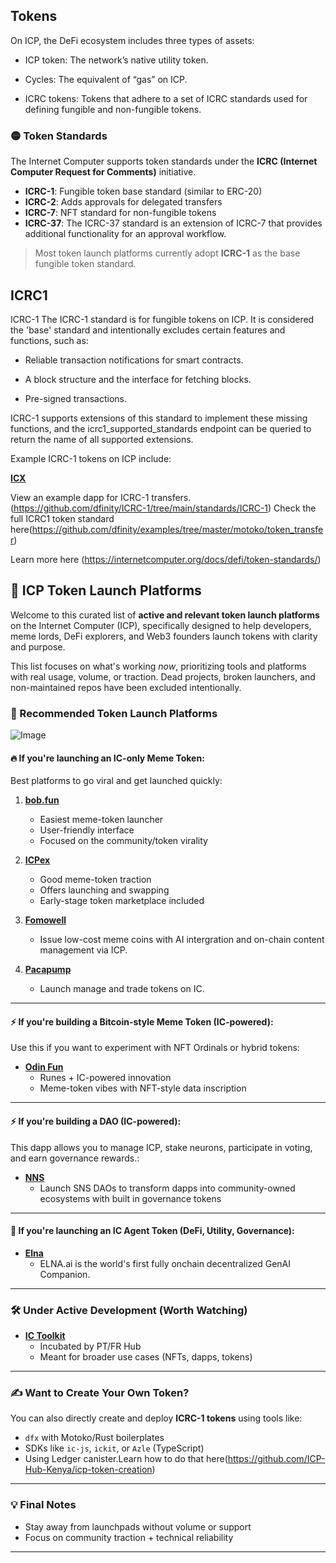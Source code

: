 
## Tokens
On ICP, the DeFi ecosystem includes three types of assets:

- ICP token: The network’s native utility token.

- Cycles: The equivalent of “gas” on ICP.

- ICRC tokens: Tokens that adhere to a set of ICRC standards used for defining fungible and non-fungible tokens.

### 🟡 Token Standards

The Internet Computer supports token standards under the **ICRC (Internet Computer Request for Comments)** initiative.

- **ICRC-1**: Fungible token base standard (similar to ERC-20)
- **ICRC-2**: Adds approvals for delegated transfers
- **ICRC-7**: NFT standard for non-fungible tokens
- **ICRC-37**: The ICRC-37 standard is an extension of ICRC-7 that provides additional functionality for an approval workflow.

> Most token launch platforms currently adopt **ICRC-1** as the base fungible token standard.


## ICRC1
ICRC-1
The ICRC-1 standard is for fungible tokens on ICP. It is considered the 'base' standard and intentionally excludes certain features and functions, such as:

* Reliable transaction notifications for smart contracts.

* A block structure and the interface for fetching blocks.

* Pre-signed transactions.

ICRC-1 supports extensions of this standard to implement these missing functions, and the icrc1_supported_standards endpoint can be queried to return the name of all supported extensions.

Example ICRC-1 tokens on ICP include:

 **[ICX](https://icpex.org/token/detail/lvfsa-2aaaa-aaaaq-aaeyq-cai)**  


View an example dapp for ICRC-1 transfers.(https://github.com/dfinity/ICRC-1/tree/main/standards/ICRC-1)
Check the full ICRC1 token standard here(https://github.com/dfinity/examples/tree/master/motoko/token_transfer)

Learn more here (https://internetcomputer.org/docs/defi/token-standards/)


## 🧠 ICP Token Launch Platforms

Welcome to this curated list of **active and relevant token launch platforms** on the Internet Computer (ICP), specifically designed to help developers, meme lords, DeFi explorers, and Web3 founders launch tokens with clarity and purpose.

This list focuses on what's working *now*, prioritizing tools and platforms with real usage, volume, or traction. Dead projects, broken launchers, and non-maintained repos have been excluded intentionally.



### 🚀 Recommended Token Launch Platforms

![Image](https://github.com/user-attachments/assets/bab5e181-c88a-435f-a1e2-814219092282)

#### 🔥 If you're launching an **IC-only Meme Token**:
Best platforms to go viral and get launched quickly:

1. **[bob.fun](https://bob.fun/)**  
   - Easiest meme-token launcher
   - User-friendly interface
   - Focused on the community/token virality
  
2. **[ICPex](https://icpex.org/)**  
   - Good meme-token traction
   - Offers launching and swapping
   - Early-stage token marketplace included


3. **[Fomowell](https://fomowell.com/board)**  
   - Issue low-cost meme coins with AI intergration and on-chain content management via ICP.

4. **[Pacapump](https://pacapump.io/)**  
   - Launch manage and trade tokens on IC.

---

#### ⚡ If you're building a **Bitcoin-style Meme Token** (IC-powered):
Use this if you want to experiment with NFT Ordinals or hybrid tokens:

- **[Odin Fun](https://odin.fun/)**  
  - Runes + IC-powered innovation  
  - Meme-token vibes with NFT-style data inscription

---

#### ⚡ If you're building a **DAO** (IC-powered):
This dapp allows you to manage ICP, stake neurons, participate in voting, and earn governance rewards.:

- **[NNS](https://nns.ic0.app/)**  
  - Launch SNS DAOs to transform dapps into community-owned ecosystems with built in governance tokens

---


#### 👾 If you're launching an **IC Agent Token** (DeFi, Utility, Governance):

- **[Elna](https://www.elna.ai/)**  
  - ELNA.ai is the world's first fully onchain decentralized GenAI Companion.
 

---

### 🛠️ Under Active Development (Worth Watching)

- **[IC Toolkit](https://ic-toolkit.app/browse)**  
  - Incubated by PT/FR Hub  
  - Meant for broader use cases (NFTs, dapps, tokens)

---

### ✍️ Want to Create Your Own Token?

You can also directly create and deploy **ICRC-1 tokens** using tools like:
- `dfx` with Motoko/Rust boilerplates
- SDKs like `ic-js`, `ickit`, or `Azle` (TypeScript)
- Using Ledger canister.Learn how to do that here(https://github.com/ICP-Hub-Kenya/icp-token-creation)

---

### 💡 Final Notes

- Stay away from launchpads without volume or support
- Focus on community traction + technical reliability


---

